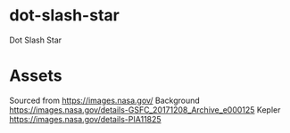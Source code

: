# dot-slash-star
Dot Slash Star

# Assets
Sourced from https://images.nasa.gov/
Background https://images.nasa.gov/details-GSFC_20171208_Archive_e000125
Kepler https://images.nasa.gov/details-PIA11825